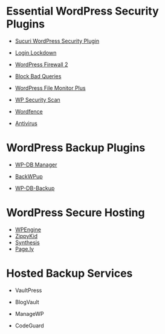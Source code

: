 


# Essential WordPress Security Plugins


- [Sucuri WordPress Security Plugin](http://onecore.net/go/sucuri)

- [Login Lockdown](http://wordpress.org/plugins/login-lockdown/)

- [WordPress Firewall 2](http://wordpress.org/plugins/wordpress-firewall-2/‎)

- [Block Bad Queries](http://wordpress.org/plugins/block-bad-queries/‎)

- [WordPress File Monitor Plus](http://wordpress.org/plugins/wordpress-file-monitor-plus/‎)

- [WP Security Scan](http://wordpress.org/plugins/wp-security-scan/‎)

- [Wordfence](http://wordpress.org/plugins/wordfence/‎)

- [Antivirus](http://wordpress.org/plugins/antivirus/‎)


# WordPress Backup Plugins

- [WP-DB Manager](http://wordpress.org/plugins/wp-dbmanager/‎)

- [BackWPup](http://wordpress.org/plugins/backwpup/‎)

- [WP-DB-Backup](http://wordpress.org/plugins/wp-db-backup/)


# WordPress Secure Hosting

- [WPEngine](http://onecore.net/go/wpengine)
- [ZippyKid](http://zippykid.com)
- [Synthesis](http://websynthesis.com)
- [Page.ly](http://onecore.net/go/pagely)

# Hosted Backup Services

- VaultPress

- BlogVault

- ManageWP

- CodeGuard


